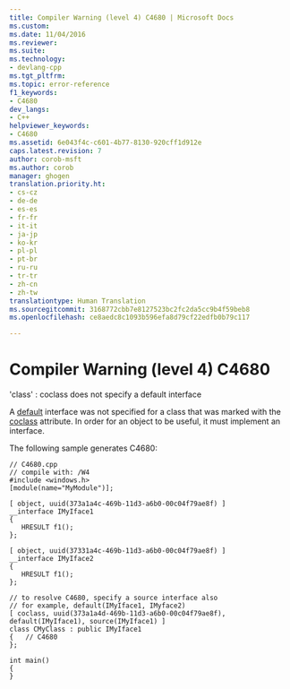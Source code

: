 ```yaml
---
title: Compiler Warning (level 4) C4680 | Microsoft Docs
ms.custom: 
ms.date: 11/04/2016
ms.reviewer: 
ms.suite: 
ms.technology:
- devlang-cpp
ms.tgt_pltfrm: 
ms.topic: error-reference
f1_keywords:
- C4680
dev_langs:
- C++
helpviewer_keywords:
- C4680
ms.assetid: 6e043f4c-c601-4b77-8130-920cff1d912e
caps.latest.revision: 7
author: corob-msft
ms.author: corob
manager: ghogen
translation.priority.ht:
- cs-cz
- de-de
- es-es
- fr-fr
- it-it
- ja-jp
- ko-kr
- pl-pl
- pt-br
- ru-ru
- tr-tr
- zh-cn
- zh-tw
translationtype: Human Translation
ms.sourcegitcommit: 3168772cbb7e8127523bc2fc2da5cc9b4f59beb8
ms.openlocfilehash: ce8aedc8c1093b596efa8d79cf22edfb0b79c117

---
```

# Compiler Warning (level 4) C4680
'class' : coclass does not specify a default interface  
  
 A [default](../../windows/default-cpp.md) interface was not specified for a class that was marked with the [coclass](../../windows/coclass.md) attribute. In order for an object to be useful, it must implement an interface.  
  
 The following sample generates C4680:  
  
```  
// C4680.cpp  
// compile with: /W4  
#include <windows.h>  
[module(name="MyModule")];  
  
[ object, uuid(373a1a4c-469b-11d3-a6b0-00c04f79ae8f) ]  
__interface IMyIface1  
{  
   HRESULT f1();  
};  
  
[ object, uuid(37331a4c-469b-11d3-a6b0-00c04f79ae8f) ]  
__interface IMyIface2  
{  
   HRESULT f1();  
};  
  
// to resolve C4680, specify a source interface also  
// for example, default(IMyIface1, IMyface2)  
[ coclass, uuid(373a1a4d-469b-11d3-a6b0-00c04f79ae8f), default(IMyIface1), source(IMyIface1) ]  
class CMyClass : public IMyIface1  
{   // C4680  
};  
  
int main()  
{  
}  
```


<!--HONumber=Jan17_HO2-->


